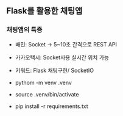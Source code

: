 ## Flask를 활용한 채팅앱

### 채팅앱의 특증

- 배민: Socket -> 5~10초 간격으로 REST API
- 카카오택시: Socket사용 실시간 위치 가능

- 키워드: Flask 채팅구현/ SocketIO

- pythom -m venv .venv
- source .venv/bin/activate
- pip install -r requirements.txt